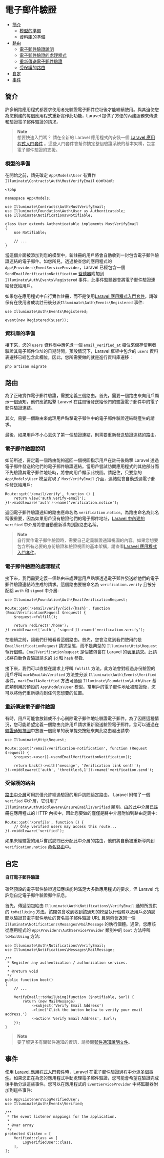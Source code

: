 # 電子郵件驗證

- [簡介](#introduction)
    - [模型的準備](#model-preparation)
    - [資料庫的準備](#database-preparation)
- [路由](#verification-routing)
    - [電子郵件驗證說明](#the-email-verification-notice)
    - [電子郵件驗證的處理程式](#the-email-verification-handler)
    - [重新傳送電子郵件驗證](#resending-the-verification-email)
    - [受保護的路由](#protecting-routes)
- [自定](#customization)
- [事件](#events)

<a name="introduction"></a>
## 簡介

許多網路應用程式都要求使用者先驗證電子郵件位址後才能繼續使用。與其迫使您為您創建的每個應用程式重新實作此功能，Laravel 提供了方便的內建服務來傳送和驗證電子郵件驗證的請求。

> **Note**   
> 想要快速入門嗎？ 請在全新的 Laravel 應用程式內安裝一個 [Laravel 應用程式入門套件](/docs/{{version}}/starter-kits) 。這些入門套件會幫你搞定整個驗證系統的基本架構，包含電子郵件驗證的支援。
<a name="model-preparation"></a>
### 模型的準備

在開始之前，請先確定 `App\Models\User` 有實作 `Illuminate\Contracts\Auth\MustVerifyEmail` contract:

    <?php

    namespace App\Models;

    use Illuminate\Contracts\Auth\MustVerifyEmail;
    use Illuminate\Foundation\Auth\User as Authenticatable;
    use Illuminate\Notifications\Notifiable;

    class User extends Authenticatable implements MustVerifyEmail
    {
        use Notifiable;

        // ...
    }

當這個介面被添加到您的模型中，新註冊的用戶將會自動收到一封包含電子郵件驗證連結的電子郵件。如您所見，透過檢查您的應用程式的`App\Providers\EventServiceProvider`，Laravel 已經包含一個 `SendEmailVerificationNotification` [監聽器](/docs/{{version}}/events)附加到 `Illuminate\Auth\Events\Registered` 事件，此事件監聽器會將電子郵件驗證連結發送給用戶。

如果您在應用程式中自行實作註冊，而不是使用[Laravel 應用程式入門套件](/docs/{{version}}/starter-kits)，請確保有在使用者成功註冊後分派`Illuminate\Auth\Events\Registered` 事件:

    use Illuminate\Auth\Events\Registered;

    event(new Registered($user));

<a name="database-preparation"></a>
### 資料庫的準備

接下來，您的 `users` 資料表中應包含一個 `email_verified_at` 欄位來儲存使用者驗證其電子郵件位址的日期時間。預設情況下，Laravel 框架中包含的 `users` 資料表遷移已經包含此欄位，因此，您所需要做的就是進行資料庫遷移：

```shell
php artisan migrate
```

<a name="verification-routing"></a>
## 路由

為了正確實作電子郵件驗證，需要定義三個路由。首先，需要一個路由來向用戶顯示一個通知，他們應該點擊 Laravel 在註冊後發送給他們的驗證電子郵件中的電子郵件驗證連結。

其次，需要一個路由來處理用戶點擊電子郵件中的電子郵件驗證連結時產生的請求。

最後，如果用戶不小心丟失了第一個驗證連結，則需要重新發送驗證連結的路由。

<a name="the-email-verification-notice"></a>
### 電子郵件驗證說明

如前所述，要定義一個路由能夠返回一個視圖指示用戶在註冊後點擊 Laravel 透過電子郵件發送給他們的電子郵件驗證連結。當用戶嘗試訪問應用程式的其他部分而不先驗證其電子郵件地址時，將會向用戶顯示此視圖。請記住，只要您的 `App\Models\User` 模型實現了 `MustVerifyEmail` 介面，連結就會自動透過電子郵件發送給用戶:

    Route::get('/email/verify', function () {
        return view('auth.verify-email');
    })->middleware('auth')->name('verification.notice');

返回電子郵件驗證通知的路由應命名為 `verification.notice`。為路由命名為此名稱很重要，因為如果用戶沒有驗證他們的電子郵件地址，[Laravel 中內建的](#protecting-routes) `verified` 中介層將會自動重新導向到該路由名稱。

> **Note**  
> 自行實作電子郵件驗證時，需要自己定義驗證通知視圖的內容。如果您想要包含所有必要的身份驗證和驗證視圖的基本架構，請查看[Laravel 應用程式入門套件](/docs/{{version}}/starter-kits)。
<a name="the-email-verification-handler"></a>
### 電子郵件驗證的處理程式

接下來，我們需要定義一個路由來處理當用戶點擊透過電子郵件發送給他們的電子郵件驗證連結時生成的請求。這個路由要被命名為 `verification.verify` 且被分配給 `auth` 和 `signed` 中介層:

    use Illuminate\Foundation\Auth\EmailVerificationRequest;

    Route::get('/email/verify/{id}/{hash}', function (EmailVerificationRequest $request) {
        $request->fulfill();

        return redirect('/home');
    })->middleware(['auth', 'signed'])->name('verification.verify');

在繼續之前，讓我們仔細看看這個路由。首先，您會注意到我們使用的是 `EmailVerificationRequest` 請求型態，而不是典型的 `Illuminate\Http\Request` 執行個體。`EmailVerificationRequest` 是個被包含在 Laravel 的[表單請求](/docs/{{version}}/validation#form-request-validation)。此請求將自動負責驗證請求的 `id` 和 `hash` 參數.

接下來，我們可以直接在請求上呼叫 `fulfill` 方法。此方法會對經過身份驗證的用戶呼叫 `markEmailAsVerified` 方法並分派 `Illuminate\Auth\Events\Verified` 事件。`markEmailAsVerified` 方法可通過 `Illuminate\Foundation\Auth\User` 基底類別用於預設的 `App\Models\User` 模型。當用戶的電子郵件地址被驗證後，您可以將他們重新導向到任何您想要的位置。

<a name="resending-the-verification-email"></a>
### 重新傳送電子郵件驗證

有時，用戶可能會放錯或不小心刪除電子郵件地址驗證電子郵件。為了因應這種情況，您可能希望定義一個路由允許用戶請求重新發送驗證電子郵件。您可以通過在[驗證通知視圖](#the-email-verification-notice)中放置一個簡單的表單提交按鈕來向此路由發出請求:

    use Illuminate\Http\Request;

    Route::post('/email/verification-notification', function (Request $request) {
        $request->user()->sendEmailVerificationNotification();

        return back()->with('message', 'Verification link sent!');
    })->middleware(['auth', 'throttle:6,1'])->name('verification.send');

<a name="protecting-routes"></a>
### 受保護的路由

[路由中介層](/docs/{{version}}/middleware)可用於僅允許經過驗證的用戶訪問給定路由。 Laravel 附帶了一個 `verified` 中介層，它引用了 `Illuminate\Auth\Middleware\EnsureEmailIsVerified` 類別。由於此中介層已註冊在應用程式的 HTTP 內核中，因此您要做的僅僅是將中介層附加到路由定義中:

    Route::get('/profile', function () {
        // Only verified users may access this route...
    })->middleware('verified');

如果未經驗證的用戶嘗試訪問已分配此中介層的路由，他們將自動被重新導向到 `verification.notice` [命名路由](/docs/{{version}}/routing#named-routes)中。

<a name="customization"></a>
## 自定

<a name="verification-email-customization"></a>
#### 自訂電子郵件驗證

雖然預設的電子郵件驗證通知應該能夠滿足大多數應用程式的要求，但 Laravel 允許您自定電子郵件驗證郵件訊息。

首先，傳遞閉包給由 `Illuminate\Auth\Notifications\VerifyEmail` 通知所提供的 `toMailUsing` 方法。該閉包會收到收到該通知的模型執行個體以及用戶必須訪問以驗證其電子郵件地址的簽名電子郵件驗證 URL 且閉包會返回一個 `Illuminate\Notifications\Messages\MailMessage` 的執行個體。通常，您應該從應用程式的 `App\Providers\AuthServiceProvider` 類別中的 `boot` 方法呼叫 `toMailUsing` 方法:

    use Illuminate\Auth\Notifications\VerifyEmail;
    use Illuminate\Notifications\Messages\MailMessage;

    /**
     * Register any authentication / authorization services.
     *
     * @return void
     */
    public function boot()
    {
        // ...

        VerifyEmail::toMailUsing(function ($notifiable, $url) {
            return (new MailMessage)
                ->subject('Verify Email Address')
                ->line('Click the button below to verify your email address.')
                ->action('Verify Email Address', $url);
        });
    }

> **Note**  
> 要了解更多有關郵件通知的資訊，請參閱[郵件通知說明文件](/docs/{{version}}/notifications#mail-notifications)。
<a name="events"></a>
## 事件

使用 [Laravel 應用程式入門套件](/docs/{{version}}/starter-kits)時，Laravel 在電子郵件驗證過程中分派[多個事件](/docs/{{version}}/events)。如果您正在為您的應用程式手動處理電子郵件驗證，您可能會希望在驗證完成後手動分派這些事件。您可以在應用程式的 `EventServiceProvider` 中將監聽器附加到這些事件:

    use App\Listeners\LogVerifiedUser;
    use Illuminate\Auth\Events\Verified;
    
    /**
     * The event listener mappings for the application.
     *
     * @var array
     */
    protected $listen = [
        Verified::class => [
            LogVerifiedUser::class,
        ],
    ];
